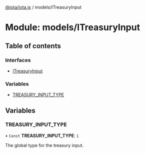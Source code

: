 [@iota/iota.js](../README.md) / models/ITreasuryInput

# Module: models/ITreasuryInput

## Table of contents

### Interfaces

- [ITreasuryInput](../interfaces/models_itreasuryinput.itreasuryinput.md)

### Variables

- [TREASURY\_INPUT\_TYPE](models_itreasuryinput.md#treasury_input_type)

## Variables

### TREASURY\_INPUT\_TYPE

• `Const` **TREASURY\_INPUT\_TYPE**: ``1``

The global type for the treasury input.

